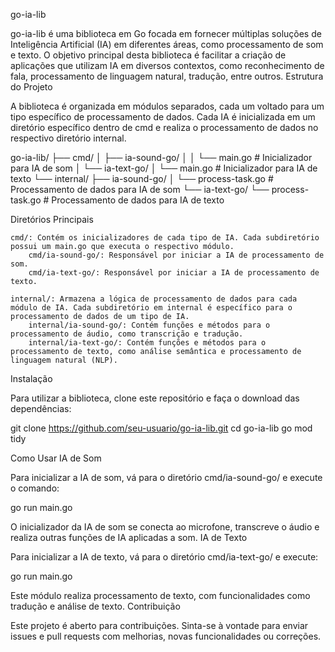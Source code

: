 go-ia-lib

go-ia-lib é uma biblioteca em Go focada em fornecer múltiplas soluções de Inteligência Artificial (IA) em diferentes áreas, como processamento de som e texto. O objetivo principal desta biblioteca é facilitar a criação de aplicações que utilizam IA em diversos contextos, como reconhecimento de fala, processamento de linguagem natural, tradução, entre outros.
Estrutura do Projeto

A biblioteca é organizada em módulos separados, cada um voltado para um tipo específico de processamento de dados. Cada IA é inicializada em um diretório específico dentro de cmd e realiza o processamento de dados no respectivo diretório internal.

go-ia-lib/
├── cmd/
│   ├── ia-sound-go/
│   │   └── main.go         # Inicializador para IA de som
│   └── ia-text-go/
│       └── main.go         # Inicializador para IA de texto
└── internal/
    ├── ia-sound-go/
    │   └── process-task.go  # Processamento de dados para IA de som
    └── ia-text-go/
        └── process-task.go  # Processamento de dados para IA de texto

Diretórios Principais

    cmd/: Contém os inicializadores de cada tipo de IA. Cada subdiretório possui um main.go que executa o respectivo módulo.
        cmd/ia-sound-go/: Responsável por iniciar a IA de processamento de som.
        cmd/ia-text-go/: Responsável por iniciar a IA de processamento de texto.

    internal/: Armazena a lógica de processamento de dados para cada módulo de IA. Cada subdiretório em internal é específico para o processamento de dados de um tipo de IA.
        internal/ia-sound-go/: Contém funções e métodos para o processamento de áudio, como transcrição e tradução.
        internal/ia-text-go/: Contém funções e métodos para o processamento de texto, como análise semântica e processamento de linguagem natural (NLP).

Instalação

Para utilizar a biblioteca, clone este repositório e faça o download das dependências:

git clone https://github.com/seu-usuario/go-ia-lib.git
cd go-ia-lib
go mod tidy

Como Usar
IA de Som

Para inicializar a IA de som, vá para o diretório cmd/ia-sound-go/ e execute o comando:

go run main.go

O inicializador da IA de som se conecta ao microfone, transcreve o áudio e realiza outras funções de IA aplicadas a som.
IA de Texto

Para inicializar a IA de texto, vá para o diretório cmd/ia-text-go/ e execute:

go run main.go

Este módulo realiza processamento de texto, com funcionalidades como tradução e análise de texto.
Contribuição

Este projeto é aberto para contribuições. Sinta-se à vontade para enviar issues e pull requests com melhorias, novas funcionalidades ou correções.